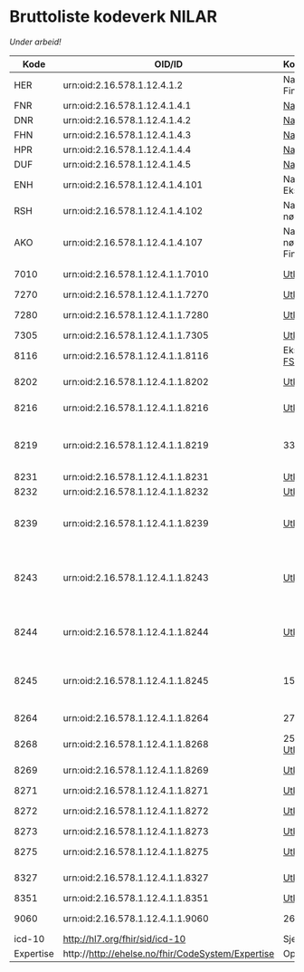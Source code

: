 # Bruttoliste kodeverk NILAR

*Under arbeid!*

| Kode | OID/ID | Kommentar/lenke | Navn |
|------|--------|-----------------|------|
| HER | urn:oid:2.16.578.1.12.4.1.2 | NamingSystem. Finnes? |  |
| FNR | urn:oid:2.16.578.1.12.4.1.4.1 | [NamingSystem](https://github.com/HL7Norway/basisprofiler-r4/blob/master/NamingSystem/no-basis-fodselsnummer.namingsystem.xml) |  |
| DNR | urn:oid:2.16.578.1.12.4.1.4.2 | [NamingSystem](https://github.com/HL7Norway/basisprofiler-r4/blob/master/NamingSystem/no-basis-dnummer.namingsystem.xml) |  |
| FHN | urn:oid:2.16.578.1.12.4.1.4.3 | [NamingSystem](https://github.com/HL7Norway/basisprofiler-r4/blob/master/NamingSystem/no-basis-felleshjelpenummer.namingsystem.xml) |  |
| HPR | urn:oid:2.16.578.1.12.4.1.4.4 | [NamingSystem](https://github.com/HL7Norway/basisprofiler-r4/blob/master/NamingSystem/no-basis-helsepersonellnummer.namingsystem.xml) |  |
| DUF | urn:oid:2.16.578.1.12.4.1.4.5 | [NamingSystem](https://github.com/HL7Norway/basisprofiler-r4/blob/master/NamingSystem/no-basis-dufnummer.namingsystem.xml) |  |
| ENH | urn:oid:2.16.578.1.12.4.1.4.101 | NamingSystem? Ekstern? |  |
| RSH | urn:oid:2.16.578.1.12.4.1.4.102 | NamingSystem nødvendig? |  |
| AKO | urn:oid:2.16.578.1.12.4.1.4.107 | NamingSystem nødvendig. Finnes? |  |
| 7010 | urn:oid:2.16.578.1.12.4.1.1.7010 | [Utkast FSH](https://github.com/HL7Norway/kodeverk/blob/main/input/fsh/codesystems/no-kodeverk-7010.fsh) | Norsk patologikodeverk |
| 7270 | urn:oid:2.16.578.1.12.4.1.1.7270 | [Utkast FSH](https://github.com/HL7Norway/kodeverk/blob/main/input/fsh/codesystems/no-kodeverk-7270.fsh) | NCRP |
| 7280 | urn:oid:2.16.578.1.12.4.1.1.7280 | [Utkast FSG](https://github.com/HL7Norway/kodeverk/blob/main/input/fsh/codesystems/no-kodeverk-7280.fsh) | Norsk laboratoriekodeverk |
| 7305 | urn:oid:2.16.578.1.12.4.1.1.7305 | [Utkast FSH](https://github.com/HL7Norway/kodeverk/blob/main/input/fsh/codesystems/no-kodeverk-7305.fsh) | Moderator |
| 8116 | urn:oid:2.16.578.1.12.4.1.1.8116 | Eksisterer? [Utkast FSH](https://github.com/HL7Norway/kodeverk/blob/main/input/fsh/codesystems/no-kodeverk-8116.fsh) | ID-type for personer |
| 8202 | urn:oid:2.16.578.1.12.4.1.1.8202 | [Utkast FSH](https://github.com/HL7Norway/kodeverk/blob/main/input/fsh/codesystems/no-kodeverk-8202.fsh) | Type laboratoriemelding |
| 8216 | urn:oid:2.16.578.1.12.4.1.1.8216 | [Utkast FSH](https://github.com/HL7Norway/kodeverk/blob/main/input/fsh/codesystems/no-kodeverk-8216.fsh) | Kodeverk for cytologisk materiale |
| 8219 | urn:oid:2.16.578.1.12.4.1.1.8219 | 33? koder | Kodeverk for patologisk-anatomiske undersøkelser |
| 8231 | urn:oid:2.16.578.1.12.4.1.1.8231 | [Utkast FSH](https://github.com/HL7Norway/kodeverk/blob/main/input/fsh/codesystems/no-kodeverk-8231.fsh) | Type tekstsvar |
| 8232 | urn:oid:2.16.578.1.12.4.1.1.8232 | [Utkast FSH](https://github.com/HL7Norway/kodeverk/blob/main/input/fsh/codesystems/no-kodeverk-8232.fsh) | Forbehandling |
| 8239 | urn:oid:2.16.578.1.12.4.1.1.8239 | [Utkast FSH](https://github.com/HL7Norway/kodeverk/blob/main/input/fsh/codesystems/no-kodeverk-8239.fsh) | Forholdsoperatorer i svarrapportering av medisinske tjenester  |
| 8243 | urn:oid:2.16.578.1.12.4.1.1.8243 | [Utkast FSH](https://github.com/HL7Norway/kodeverk/blob/main/input/fsh/codesystems/no-kodeverk-8243.fsh) | Type tekstsvar i tekstlig resultat i svarrapportering av medisinske tjenester |
| 8244 | urn:oid:2.16.578.1.12.4.1.1.8244 | [Utkast FSH](https://github.com/HL7Norway/kodeverk/blob/main/input/fsh/codesystems/no-kodeverk-8244.fsh) | Avviksmarkør i svarrapportering av medisinske tjenester |
| 8245 | urn:oid:2.16.578.1.12.4.1.1.8245 | 15 koder | Status for resultat i svarrapportering av medisinske tjenester |
| 8264 | urn:oid:2.16.578.1.12.4.1.1.8264 | 27 koder | Tjenestekoder for timereservasjon |
| 8268 | urn:oid:2.16.578.1.12.4.1.1.8268 | 25 koder. Finnes? [Utkast FSH](https://github.com/HL7Norway/kodeverk/blob/main/input/fsh/codesystems/no-kodeverk-8268.fsh) | Type identifikator |
| 8269 | urn:oid:2.16.578.1.12.4.1.1.8269 | [Utkast FSH](https://github.com/HL7Norway/kodeverk/blob/main/input/fsh/codesystems/no-kodeverk-8269.fsh) | Kommentar til svarrapport |
| 8271 | urn:oid:2.16.578.1.12.4.1.1.8271 | [Utkast FSH](https://github.com/HL7Norway/kodeverk/blob/main/input/fsh/codesystems/no-kodeverk-8271.fsh) | Resistens |
| 8272 | urn:oid:2.16.578.1.12.4.1.1.8272 | [Utkast FSH](https://github.com/HL7Norway/kodeverk/blob/main/input/fsh/codesystems/no-kodeverk-8272.fsh) | Anbefaling om ny undersøkelse |
| 8273 | urn:oid:2.16.578.1.12.4.1.1.8273 | [Utkast FSH](https://github.com/HL7Norway/kodeverk/blob/main/input/fsh/codesystems/no-kodeverk-8273.fsh) | Hastegrad |
| 8275 | urn:oid:2.16.578.1.12.4.1.1.8275 | [Utkast FSH](https://github.com/HL7Norway/kodeverk/blob/main/input/fsh/codesystems/no-kodeverk-8275.fsh) | Cytologisk materiale tatt med |
| 8327 | urn:oid:2.16.578.1.12.4.1.1.8327 | [Utkast FSH](https://github.com/HL7Norway/kodeverk/blob/main/input/fsh/codesystems/no-kodeverk-8327.fsh) | Offisiell personidentifikasjon |
| 8351 | urn:oid:2.16.578.1.12.4.1.1.8351 | [Utkast FSH](https://github.com/HL7Norway/kodeverk/blob/main/input/fsh/codesystems/no-kodeverk-8351.fsh) | Prøvemateriale |
| 9060 | urn:oid:2.16.578.1.12.4.1.1.9060 | 26 koder. Finnes? | Kategori helsepersonell |
| icd-10 | http://hl7.org/fhir/sid/icd-10 | Sjekk | |
| Expertise | http://http://ehelse.no/fhir/CodeSystem/Expertise | Opprett, sjekk| |